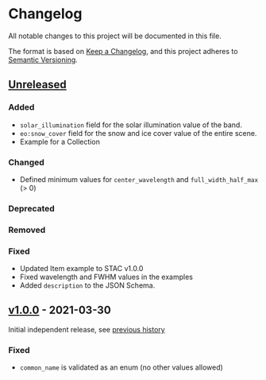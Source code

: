 # Changelog
All notable changes to this project will be documented in this file.

The format is based on [Keep a Changelog](https://keepachangelog.com/en/1.0.0/),
and this project adheres to [Semantic Versioning](https://semver.org/spec/v2.0.0.html).

## [Unreleased]

### Added

- `solar_illumination` field for the solar illumination value of the band.
- `eo:snow_cover` field for the snow and ice cover value of the entire scene.
- Example for a Collection

### Changed

- Defined minimum values for `center_wavelength` and `full_width_half_max` (> 0)

### Deprecated

### Removed

### Fixed

- Updated Item example to STAC v1.0.0
- Fixed wavelength and FWHM values in the examples
- Added `description` to the JSON Schema.

## [v1.0.0] - 2021-03-30

Initial independent release, see [previous history](https://github.com/radiantearth/stac-spec/commits/v1.0.0-rc.2/extensions/eo)

### Fixed

- `common_name` is validated as an enum (no other values allowed)

[Unreleased]: <https://github.com/stac-extensions/eo/compare/v1.0.0...HEAD>
[v1.0.0]: <https://github.com/stac-extensions/eo/tree/v1.0.0>
